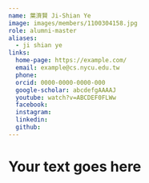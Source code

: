 ```yaml
---
name: 葉濟賢 Ji-Shian Ye 
image: images/members/1100304158.jpg 
role: alumni-master
aliases:
  - ji shian ye
links:
  home-page: https://example.com/
  email: example@cs.nycu.edu.tw
  phone: 
  orcid: 0000-0000-0000-000
  google-scholar: abcdefgAAAAJ
  youtube: watch?v=ABCDEF0FLWw
  facebook:
  instagram:
  linkedin:
  github:
---
```

# Your text goes here
